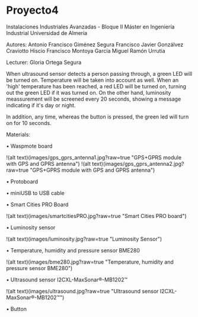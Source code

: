 ﻿# Proyecto4

Instalaciones Industriales Avanzadas - Bloque II
Máster en Ingeniería Industrial
Universidad de Almería

Autores:
Antonio Francisco Giménez Segura
Francisco Javier Gonzálvez Craviotto
Hiscio Francisco Montoya García
Miguel Ramón Urrutia

Lecturer:
Gloria Ortega Segura

When ultrasound sensor detects a person passing through, a green LED will be turned on.
Temperature will be taken into account as well. When an 'high' temperature has been 
reached, a red LED will be turned on, turning out the green LED if it was turned on.
On the other hand, luminosity meassurement will be screened every 20 seconds, showing a 
message indicating if it's day or night.

In addition, any time, whereas the button is pressed, the green led will turn on for 10 seconds.

Materials:

•	Waspmote board

!(alt text)(images/gps_gprs_antenna1.jpg?raw=true "GPS+GPRS module with GPS and GPRS antenna")
!(alt text)(images/gps_gprs_antenna2.jpg?raw=true "GPS+GPRS module with GPS and GPRS antenna")

•	Protoboard

•	miniUSB to USB cable

•	Smart Cities PRO Board

!(alt text)(images/smartcitiesPRO.jpg?raw=true "Smart Cities PRO board")

•	Luminosity sensor

!(alt text)(images/luminosity.jpg?raw=true "Luminosity Sensor")

•	Temperature, humidity and pressure sensor BME280

!(alt text)(images/bme280.jpg?raw=true "Temperature, humidity and pressure sensor BME280")

•	Ultrasound sensor I2CXL-MaxSonar®-MB1202™

!(alt text)(images/ultrasound.jpg?raw=true "Ultrasound sensor I2CXL-MaxSonar®-MB1202™")

•	Button
